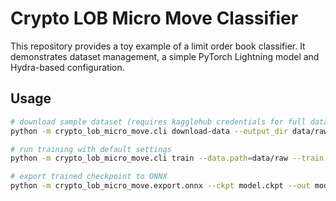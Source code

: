# Crypto LOB Micro Move Classifier

This repository provides a toy example of a limit order book classifier.
It demonstrates dataset management, a simple PyTorch Lightning model and
Hydra-based configuration.

## Usage

```bash
# download sample dataset (requires kagglehub credentials for full data)
python -m crypto_lob_micro_move.cli download-data --output_dir data/raw

# run training with default settings
python -m crypto_lob_micro_move.cli train --data.path=data/raw --train.epochs=1

# export trained checkpoint to ONNX
python -m crypto_lob_micro_move.export.onnx --ckpt model.ckpt --out model.onnx
```
